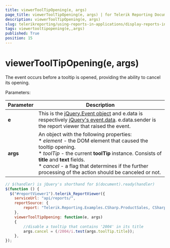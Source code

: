 ```yaml
---
title: viewerToolTipOpening(e, args)
page_title: viewerToolTipOpening(e, args) | for Telerik Reporting Documentation
description: viewerToolTipOpening(e, args)
slug: telerikreporting/using-reports-in-applications/display-reports-in-applications/web-application/html5-report-viewer/api-reference/reportviewer/events/viewertooltipopening(e,-args)
tags: viewertooltipopening(e,,args)
published: True
position: 15
---
```


# viewerToolTipOpening(e, args)



The event occurs before a tooltip is opened, providing the ability to cancel its opening.

Parameters:

| Parameter | Description |
| ------ | ------ |
| __e__ |This is the  [jQuery.Event object](https://api.jquery.com/category/events/event-object/) and e.data is respectively  [jQuery's event.data](https://api.jquery.com/event.data/). e.data.sender is the report viewer that raised the event.|
| __args__ |An object with the following properties:<br/>* *element* - the DOM element that caused the tooltip opening.<br/>* *toolTip* - the current __toolTip__ instance.                      Consists of __title__ and __text__ fields.<br/>* *cancel* - a flag that determines if the further processing of the action should be canceled or not.|

    
````js
// $(handler) is jQuery's shorthand for $(document).ready(handler)
$(function () {
  $("#reportViewer1").telerik_ReportViewer({
    serviceUrl: "api/reports/",
    reportSource: {
        report: "Telerik.Reporting.Examples.CSharp.ProductSales, CSharp.ReportLibrary"
    },
    viewerToolTipOpening: function(e, args)
    {
        //disable a tooltip that contains '2004' in its title
        args.cancel = (/2004/i.test(args.toolTip.title));
    },
});
````

